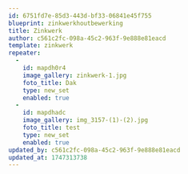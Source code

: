 ```yaml
---
id: 6751fd7e-85d3-443d-bf33-06841e45f755
blueprint: zinkwerkhoutbewerking
title: Zinkwerk
author: c561c2fc-098a-45c2-963f-9e888e81eacd
template: zinkwerk
repeater:
  -
    id: mapdh0r4
    image_gallery: zinkwerk-1.jpg
    foto_title: Dak
    type: new_set
    enabled: true
  -
    id: mapdhadc
    image_gallery: img_3157-(1)-(2).jpg
    foto_title: test
    type: new_set
    enabled: true
updated_by: c561c2fc-098a-45c2-963f-9e888e81eacd
updated_at: 1747313738
---
```

